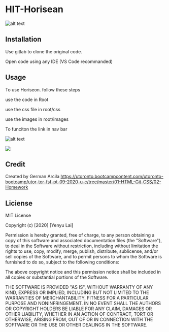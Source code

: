 HIT-Horisean
===
![alt text](https://github.com/yenyulai/HIT-Horiseon/blob/master/images/Horiseon.png?raw=true)

## Installation

  Use gitlab to clone the original code.

  Open code using any IDE (VS Code recommanded)

## Usage

  To use Horiseon. follow these steps
  
  use the code in Root
  
  use the css file in root/css
  
  use the images in root/images
  
  To funciton the link in nav bar

  ![alt text](https://github.com/yenyulai/HIT-Horiseon/blob/master/images/usage.png?raw=true)
  
  ![](https://github.com/yenyulai/HIT-Horiseon/blob/master/images/usage.gif)
  


## Credit

Created by German Arcila 
https://utoronto.bootcampcontent.com/utoronto-bootcamp/utor-tor-fsf-pt-09-2020-u-c/tree/master/01-HTML-Git-CSS/02-Homework

## Liciense

MIT License

Copyright (c) [2020] [Yenyu Lai]

Permission is hereby granted, free of charge, to any person obtaining a copy
of this software and associated documentation files (the "Software"), to deal
in the Software without restriction, including without limitation the rights
to use, copy, modify, merge, publish, distribute, sublicense, and/or sell
copies of the Software, and to permit persons to whom the Software is
furnished to do so, subject to the following conditions:

The above copyright notice and this permission notice shall be included in all
copies or substantial portions of the Software.

THE SOFTWARE IS PROVIDED "AS IS", WITHOUT WARRANTY OF ANY KIND, EXPRESS OR
IMPLIED, INCLUDING BUT NOT LIMITED TO THE WARRANTIES OF MERCHANTABILITY,
FITNESS FOR A PARTICULAR PURPOSE AND NONINFRINGEMENT. IN NO EVENT SHALL THE
AUTHORS OR COPYRIGHT HOLDERS BE LIABLE FOR ANY CLAIM, DAMAGES OR OTHER
LIABILITY, WHETHER IN AN ACTION OF CONTRACT, TORT OR OTHERWISE, ARISING FROM,
OUT OF OR IN CONNECTION WITH THE SOFTWARE OR THE USE OR OTHER DEALINGS IN THE
SOFTWARE.
